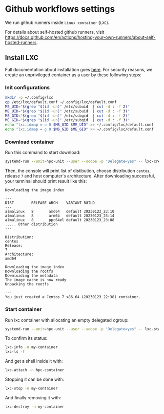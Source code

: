 # Github workflows settings

We run github runners inside `Linux container` (`LXC`).

For details about self-hosted github runners, visit <https://docs.github.com/en/actions/hosting-your-own-runners/about-self-hosted-runners>.

## Install LXC

Full documentation about installation goes [here](https://linuxcontainers.org/lxc/getting-started).
For security reasons, we create an unprivileged container as a user by these following steps:

### Init configurations

```bash
mkdir -p ~/.config/lxc
cp /etc/lxc/default.conf ~/.config/lxc/default.conf
MS_UID="$(grep "$(id -un)" /etc/subuid  | cut -d : -f 2)"
ME_UID="$(grep "$(id -un)" /etc/subuid  | cut -d : -f 3)"
MS_GID="$(grep "$(id -un)" /etc/subgid  | cut -d : -f 2)"
ME_GID="$(grep "$(id -un)" /etc/subgid  | cut -d : -f 3)"
echo "lxc.idmap = u 0 $MS_UID $ME_UID" >> ~/.config/lxc/default.conf
echo "lxc.idmap = g 0 $MS_GID $ME_GID" >> ~/.config/lxc/default.conf
```

### Download container

Run this command to start download:

```bash
systemd-run --unit=hpc-unit --user --scope -p "Delegate=yes" -- lxc-create -t download -n hpc-container
```

Then, the console will print list of distibution, choose distribution `centos`, release `7` and host computer's architecture. After downloading successful, your terminal should print result like this:

```script
Downloading the image index

---
DIST        RELEASE ARCH    VARIANT BUILD
---
almalinux   8       amd64   default 20230123_23:10
almalinux   8       arm64   default 20230123_23:14
almalinux   8       ppc64el default 20230123_23:08
..... Other distribution
---

Distribution: 
centos
Release: 
7
Architecture: 
amd64

Downloading the image index
Downloading the rootfs
Downloading the metadata
The image cache is now ready
Unpacking the rootfs

---
You just created a Centos 7 x86_64 (20230123_22:38) container.
```

### Start container

Run lxc container with allocating an empty delegated cgroup:

```bash
systemd-run --unit=hpc-unit --user --scope -p "Delegate=yes" -- lxc-start hpc-container
```

To confirm its status:

```bash
lxc-info -n my-container
lxc-ls -f
```

And get a shell inside it with:

```bash
lxc-attach -n hpc-container
```

Stopping it can be done with:

```bash
lxc-stop -n my-container
```

And finally removing it with:

```bash
lxc-destroy -n my-container
```
